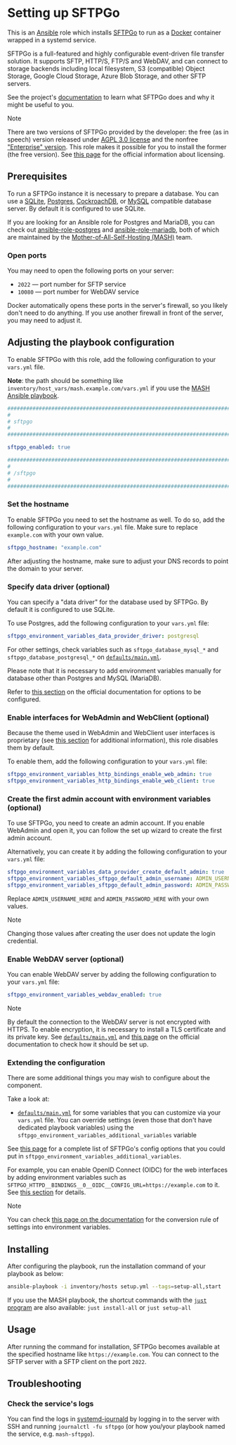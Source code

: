 <!--
SPDX-FileCopyrightText: 2020 - 2024 MDAD project contributors
SPDX-FileCopyrightText: 2020 - 2024 Slavi Pantaleev
SPDX-FileCopyrightText: 2020 Aaron Raimist
SPDX-FileCopyrightText: 2020 Chris van Dijk
SPDX-FileCopyrightText: 2020 Dominik Zajac
SPDX-FileCopyrightText: 2020 Mickaël Cornière
SPDX-FileCopyrightText: 2022 François Darveau
SPDX-FileCopyrightText: 2022 Julian Foad
SPDX-FileCopyrightText: 2022 Warren Bailey
SPDX-FileCopyrightText: 2023 Antonis Christofides
SPDX-FileCopyrightText: 2023 Felix Stupp
SPDX-FileCopyrightText: 2023 Pierre 'McFly' Marty
SPDX-FileCopyrightText: 2024 - 2025 Suguru Hirahara
SPDX-FileCopyrightText: 2025 Nicola Murino

SPDX-License-Identifier: AGPL-3.0-or-later
-->

# Setting up SFTPGo

This is an [Ansible](https://www.ansible.com/) role which installs [SFTPGo](https://github.com/drakkan/sftpgo/) to run as a [Docker](https://www.docker.com/) container wrapped in a systemd service.

SFTPGo is a full-featured and highly configurable event-driven file transfer solution. It supports SFTP, HTTP/S, FTP/S and WebDAV, and can connect to storage backends including local filesystem, S3 (compatible) Object Storage, Google Cloud Storage, Azure Blob Storage, and other SFTP servers.

See the project's [documentation](https://docs.sftpgo.com/latest/) to learn what SFTPGo does and why it might be useful to you.

>[!NOTE]
> There are two versions of SFTPGo provided by the developer: the free (as in speech) version released under [AGPL 3.0 license](https://github.com/drakkan/sftpgo/blob/main/LICENSE) and the nonfree ["Enterprise" version](https://docs.sftpgo.com/enterprise/#enterprise-edition). This role makes it possible for you to install the former (the free version). See [this page](https://sftpgo.com/compliance.html) for the official information about licensing.

## Prerequisites

To run a SFTPGo instance it is necessary to prepare a database. You can use a [SQLite](https://www.sqlite.org/), [Postgres](https://www.postgresql.org/), [CockroachDB](https://www.cockroachlabs.com/), or [MySQL](https://www.mysql.com/) compatible database server. By default it is configured to use SQLite.

If you are looking for an Ansible role for Postgres and MariaDB, you can check out [ansible-role-postgres](https://github.com/mother-of-all-self-hosting/ansible-role-postgres) and [ansible-role-mariadb](https://github.com/mother-of-all-self-hosting/ansible-role-mariadb), both of which are maintained by the [Mother-of-All-Self-Hosting (MASH)](https://github.com/mother-of-all-self-hosting) team.

### Open ports

You may need to open the following ports on your server:

- `2022` — port number for SFTP service
- `10080` — port number for WebDAV service

Docker automatically opens these ports in the server's firewall, so you likely don't need to do anything. If you use another firewall in front of the server, you may need to adjust it.

## Adjusting the playbook configuration

To enable SFTPGo with this role, add the following configuration to your `vars.yml` file.

**Note**: the path should be something like `inventory/host_vars/mash.example.com/vars.yml` if you use the [MASH Ansible playbook](https://github.com/mother-of-all-self-hosting/mash-playbook).

```yaml
########################################################################
#                                                                      #
# sftpgo                                                               #
#                                                                      #
########################################################################

sftpgo_enabled: true

########################################################################
#                                                                      #
# /sftpgo                                                              #
#                                                                      #
########################################################################
```

### Set the hostname

To enable SFTPGo you need to set the hostname as well. To do so, add the following configuration to your `vars.yml` file. Make sure to replace `example.com` with your own value.

```yaml
sftpgo_hostname: "example.com"
```

After adjusting the hostname, make sure to adjust your DNS records to point the domain to your server.

### Specify data driver (optional)

You can specify a "data driver" for the database used by SFTPGo. By default it is configured to use SQLite.

To use Postgres, add the following configuration to your `vars.yml` file:

```yaml
sftpgo_environment_variables_data_provider_driver: postgresql
```

For other settings, check variables such as `sftpgo_database_mysql_*` and `sftpgo_database_postgresql_*` on [`defaults/main.yml`](../defaults/main.yml).

Please note that it is necessary to add environment variables manually for database other than Postgres and MySQL (MariaDB).

Refer to [this section](https://docs.sftpgo.com/latest/config-file/#data-provider) on the official documentation for options to be configured.

### Enable interfaces for WebAdmin and WebClient (optional)

Because the theme used in WebAdmin and WebClient user interfaces is proprietary (see [this section](https://docs.sftpgo.com/latest/#licensing) for additional information), this role disables them by default.

To enable them, add the following configuration to your `vars.yml` file:

```yaml
sftpgo_environment_variables_http_bindings_enable_web_admin: true
sftpgo_environment_variables_http_bindings_enable_web_client: true
```

### Create the first admin account with environment variables (optional)

To use SFTPGo, you need to create an admin account. If you enable WebAdmin and open it, you can follow the set up wizard to create the first admin account.

Alternatively, you can create it by adding the following configuration to your `vars.yml` file:

```yaml
sftpgo_environment_variables_data_provider_create_default_admin: true
sftpgo_environment_variables_sftpgo_default_admin_username: ADMIN_USERNAME_HERE
sftpgo_environment_variables_sftpgo_default_admin_password: ADMIN_PASSWORD_HERE
```

Replace `ADMIN_USERNAME_HERE` and `ADMIN_PASSWORD_HERE` with your own values.

>[!NOTE]
> Changing those values after creating the user does not update the login credential.

### Enable WebDAV server (optional)

You can enable WebDAV server by adding the following configuration to your `vars.yml` file:

```yaml
sftpgo_environment_variables_webdav_enabled: true
```

>[!NOTE]
> By default the connection to the WebDAV server is not encrypted with HTTPS. To enable encryption, it is necessary to install a TLS certificate and its private key. See [`defaults/main.yml`](../defaults/main.yml) and [this page](https://docs.sftpgo.com/latest/config-file/#webdav-server) on the official documentation to check how it should be set up.

<!-- TODO: Have Traefik (ansible-role-traefik) manage the TLS certificate and the private key. -->

### Extending the configuration

There are some additional things you may wish to configure about the component.

Take a look at:

- [`defaults/main.yml`](../defaults/main.yml) for some variables that you can customize via your `vars.yml` file. You can override settings (even those that don't have dedicated playbook variables) using the `sftpgo_environment_variables_additional_variables` variable

See [this page](https://docs.sftpgo.com/latest/config-file/) for a complete list of SFTPGo's config options that you could put in `sftpgo_environment_variables_additional_variables`.

For example, you can enable OpenID Connect (OIDC) for the web interfaces by adding environment variables such as `SFTPGO_HTTPD__BINDINGS__0__OIDC__CONFIG_URL=https://example.com` to it. See [this section](https://docs.sftpgo.com/latest/config-file/#http-server) for details.

>[!NOTE]
> You can check [this page on the documentation](https://docs.sftpgo.com/latest/env-vars/) for the conversion rule of settings into environment variables.

## Installing

After configuring the playbook, run the installation command of your playbook as below:

```sh
ansible-playbook -i inventory/hosts setup.yml --tags=setup-all,start
```

If you use the MASH playbook, the shortcut commands with the [`just` program](https://github.com/mother-of-all-self-hosting/mash-playbook/blob/main/docs/just.md) are also available: `just install-all` or `just setup-all`

## Usage

After running the command for installation, SFTPGo becomes available at the specified hostname like `https://example.com`. You can connect to the SFTP server with a SFTP client on the port `2022`.

## Troubleshooting

### Check the service's logs

You can find the logs in [systemd-journald](https://www.freedesktop.org/software/systemd/man/systemd-journald.service.html) by logging in to the server with SSH and running `journalctl -fu sftpgo` (or how you/your playbook named the service, e.g. `mash-sftpgo`).

